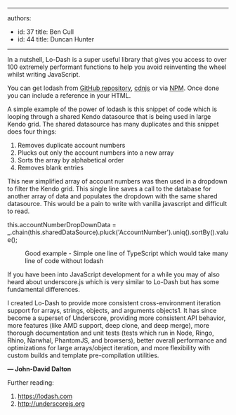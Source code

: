 

---
authors:
  - id: 37
    title: Ben Cull
  - id: 44
    title: Duncan Hunter
---




<span class='intro'> <p class="p1">In a nutshell, Lo-Dash is a super useful library that gives you access to over 100 extremely performant functions to help you avoid reinventing the wheel whilst writing JavaScript.</p><p class="p1">You can get lodash from&#160;<a href="https&#58;//github.com/lodash/lodash" target="_blank"><span class="s1">GitHub repository</span></a>,&#160;<a href="https&#58;//cdnjs.com/libraries/lodash.js" target="_blank"><span class="s1">cdnjs</span></a>&#160;or via&#160;<a href="https&#58;//www.npmjs.com/package/lodash" target="_blank"><span class="s1">NPM</span></a>. Once done you can include a reference in your HTML.</p> </span>

<p class="p1">​A simple example of the power of lodash is this snippet of code which is looping through a shared Kendo datasource that is being used in large Kendo grid. The shared datasource has many duplicates and this snippet does four things&#58;</p><ol class="ol1"><li class="li1">Removes duplicate account numbers</li><li class="li1">Plucks out only the account numbers into a new array</li><li class="li1">Sorts the array by alphabetical order</li><li class="li1">Removes blank entries</li></ol><p class="p1">This new simplified array of account numbers was then used in a dropdown to filter the Kendo grid. This single line saves a call to the database for another array of data and populates the dropdown with the same shared datasource. This would be a pain to write with vanilla javascript and difficult to read.</p><p class="ssw15-rteElement-CodeArea">this.accountNumberDropDownData = _.chain(this.sharedDataSource).pluck('AccountNumber').uniq().sortBy().value();</p><dd class="ssw15-rteElement-FigureGood">
   Good example -&#160;Simple one line of TypeScript which would take many line of code without lodash</dd><p class="p1">If you have been into JavaScript development for a while you may of also heard about underscore.js which is very similar to Lo-Dash but has some fundamental differences.</p><p class="ssw15-rteElement-Reference">
   I created Lo-Dash to provide more consistent cross-environment iteration support for arrays, strings, objects, and arguments objects1. It has since become a superset of Underscore, providing more consistent API behavior, more features (like AMD support, deep clone, and deep merge), more thorough documentation and unit tests (tests which run in Node, Ringo, Rhino, Narwhal, PhantomJS, and browsers), better overall performance and optimizations for large arrays/object iteration, and more flexibility with custom builds and template pre-compilation utilities.</p><p class="p1"><strong>— John-David Dalton</strong></p><p class="p1">Further reading&#58;</p><ol class="ol1"><li class="li4"><a href="https&#58;//lodash.com/" target="_blank">https&#58;//lodash.com</a></li><li class="li1"><a href="http&#58;//underscorejs.org/" target="_blank">http&#58;//underscorejs.org</a>​</li></ol>


